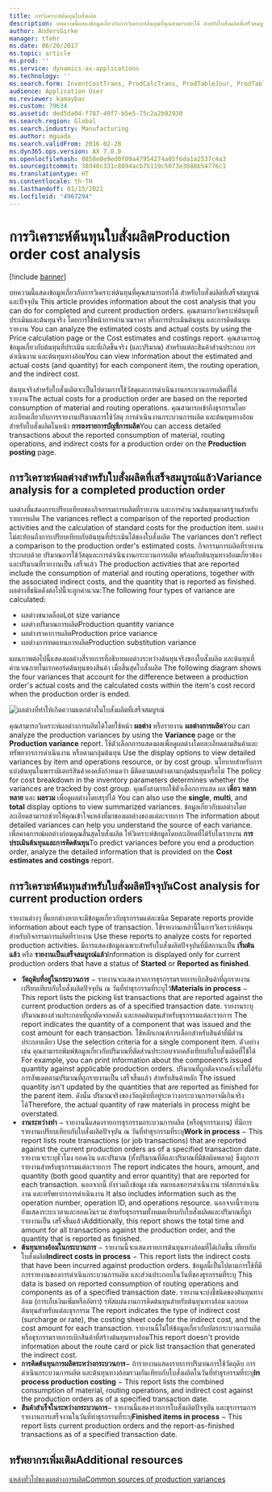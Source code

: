 ```yaml
---
title: การวิเคราะห์ต้นทุนใบสั่งผลิต
description: บทความนี้แสดงข้อมูลเกี่ยวกับการวิเคราะห์ต้นทุนที่คุณสามารถทำได้ สำหรับใบสั่งผลิตที่เสร็จสมบูรณ์และปัจจุบัน  คุณสามารถวิเคราะห์ต้นทุนที่ประเมินและต้นทุนจริง โดยการใช้หน้าการคำนวณราคา หรือการประเมินต้นทุน และการคิดต้นทุนรายงาน  คุณสามารถดูข้อมูลเกี่ยวกับต้นทุนที่ประเมิน และที่เกิดขึ้นจริง (และปริมาณ) สำหรับแต่ละสินค้าส่วนประกอบ การดำเนินงาน และต้นทุนทางอ้อม
author: AndersGirke
manager: tfehr
ms.date: 06/20/2017
ms.topic: article
ms.prod: ''
ms.service: dynamics-ax-applications
ms.technology: ''
ms.search.form: InventCostTrans, ProdCalcTrans, ProdTableJour, ProdTableListPage, ProdSetupHistoricalCost
audience: Application User
ms.reviewer: kamaybac
ms.custom: 79634
ms.assetid: ded5da04-f787-49f7-b5e5-75c2a2b92930
ms.search.region: Global
ms.search.industry: Manufacturing
ms.author: mguada
ms.search.validFrom: 2016-02-28
ms.dyn365.ops.version: AX 7.0.0
ms.openlocfilehash: 0858e0e9ed0f09a47954274a05f6da1a2537c4a3
ms.sourcegitcommit: 38d40c331c8894acb7b119c5073e3088b54776c1
ms.translationtype: HT
ms.contentlocale: th-TH
ms.lasthandoff: 01/15/2021
ms.locfileid: "4967294"
---
```

# <a name="production-order-cost-analysis"></a><span data-ttu-id="025da-105">การวิเคราะห์ต้นทุนใบสั่งผลิต</span><span class="sxs-lookup"><span data-stu-id="025da-105">Production order cost analysis</span></span>

[!include [banner](../includes/banner.md)]

<span data-ttu-id="025da-106">บทความนี้แสดงข้อมูลเกี่ยวกับการวิเคราะห์ต้นทุนที่คุณสามารถทำได้ สำหรับใบสั่งผลิตที่เสร็จสมบูรณ์และปัจจุบัน </span><span class="sxs-lookup"><span data-stu-id="025da-106">This article provides information about the cost analysis that you can do for completed and current production orders.</span></span> <span data-ttu-id="025da-107">คุณสามารถวิเคราะห์ต้นทุนที่ประเมินและต้นทุนจริง โดยการใช้หน้าการคำนวณราคา หรือการประเมินต้นทุน และการคิดต้นทุนรายงาน </span><span class="sxs-lookup"><span data-stu-id="025da-107">You can analyze the estimated costs and actual costs by using the Price calculation page or the Cost estimates and costings report.</span></span> <span data-ttu-id="025da-108">คุณสามารถดูข้อมูลเกี่ยวกับต้นทุนที่ประเมิน และที่เกิดขึ้นจริง (และปริมาณ) สำหรับแต่ละสินค้าส่วนประกอบ การดำเนินงาน และต้นทุนทางอ้อม</span><span class="sxs-lookup"><span data-stu-id="025da-108">You can view information about the estimated and actual costs (and quantity) for each component item, the routing operation, and the indirect cost.</span></span>

<span data-ttu-id="025da-109">ต้นทุนจริงสำหรับใบสั่งผลิตจะเป็นไปตามการใช้วัสดุและการดำเนินงานกระบวนการผลิตที่ได้รายงาน</span><span class="sxs-lookup"><span data-stu-id="025da-109">The actual costs for a production order are based on the reported consumption of material and routing operations.</span></span> <span data-ttu-id="025da-110">คุณสามารถเข้าถึงธุรกรรมโดยละเอียดเกี่ยวกับการรายงานปริมาณการใช้วัสดุ การดำเนินงานกระบวนการผลิต และต้นทุนทางอ้อมสำหรับใบสั่งผลิตในหน้า **การลงรายการบัญชีการผลิต**</span><span class="sxs-lookup"><span data-stu-id="025da-110">You can access detailed transactions about the reported consumption of material, routing operations, and indirect costs for a production order on the **Production posting** page.</span></span>

## <a name="variance-analysis-for-a-completed-production-order"></a><span data-ttu-id="025da-111">การวิเคราะห์ผลต่างสำหรับใบสั่งผลิตที่เสร็จสมบูรณ์แล้ว</span><span class="sxs-lookup"><span data-stu-id="025da-111">Variance analysis for a completed production order</span></span>
<span data-ttu-id="025da-112">ผลต่างที่แสดงการเปรียบเทียบของกิจกรรมการผลิตที่รายงาน และการคำนวณต้นทุนมาตรฐานสำหรับรายการผลิต </span><span class="sxs-lookup"><span data-stu-id="025da-112">The variances reflect a comparison of the reported production activities and the calculation of standard costs for the production item.</span></span> <span data-ttu-id="025da-113">ผลต่างไม่สะท้อนถึงการเปรียบเทียบกับต้นทุนที่ประเมินได้ของใบสั่งผลิต </span><span class="sxs-lookup"><span data-stu-id="025da-113">The variances don't reflect a comparison to the production order's estimated costs.</span></span> <span data-ttu-id="025da-114">กิจกรรมการผลิตที่รายงานประกอบด้วย ปริมาณการใช้วัสดุและการดำเนินงานกระบวนการผลิต พร้อมกับต้นทุนทางอ้อมเกี่ยวข้อง และปริมาณที่รายงานเป็น เสร็จแล้ว </span><span class="sxs-lookup"><span data-stu-id="025da-114">The production activities that are reported include the consumption of material and routing operations, together with the associated indirect costs, and the quantity that is reported as finished.</span></span> <span data-ttu-id="025da-115">ผลต่างสี่ชนิดดังต่อไปนี้จะถูกคำนวณ:</span><span class="sxs-lookup"><span data-stu-id="025da-115">The following four types of variance are calculated:</span></span>

-   <span data-ttu-id="025da-116">ผลต่างขนาดล็อต</span><span class="sxs-lookup"><span data-stu-id="025da-116">Lot size variance</span></span>
-   <span data-ttu-id="025da-117">ผลต่างปริมาณการผลิต</span><span class="sxs-lookup"><span data-stu-id="025da-117">Production quantity variance</span></span>
-   <span data-ttu-id="025da-118">ผลต่างราคาการผลิต</span><span class="sxs-lookup"><span data-stu-id="025da-118">Production price variance</span></span>
-   <span data-ttu-id="025da-119">ผลต่างการทดแทนการผลิต</span><span class="sxs-lookup"><span data-stu-id="025da-119">Production substitution variance</span></span>

<span data-ttu-id="025da-120">แผนภาพต่อไปนี้แสดงผลต่างสี่รายการที่อธิบายผลต่างระหว่างต้นทุนจริงของใบสั่งผลิต และต้นทุนที่คำนวณภายในเรกคอร์ดต้นทุนของสินค้า เมื่อสิ้นสุดใบสั่งผลิต </span><span class="sxs-lookup"><span data-stu-id="025da-120">The following diagram shows the four variances that account for the difference between a production order's actual costs and the calculated costs within the item's cost record when the production order is ended.</span></span> 

![ผลต่างที่ทำให้เกิดความแตกต่างในใบสั่งผลิตที่เสร็จสมบูรณ์](./media/control.jpg) 

<span data-ttu-id="025da-122">คุณสามารถวิเคราะห์ผลต่างการผลิตได้โดยใช้หน้า **ผลต่าง** หรือรายงาน **ผลต่างการผลิต**</span><span class="sxs-lookup"><span data-stu-id="025da-122">You can analyze the production variances by using the **Variance** page or the **Production variance** report.</span></span> <span data-ttu-id="025da-123">ใช้ตัวเลือกการแสดงผลเพื่อดูผลต่างโดยละเอียดตามสินค้าและทรัพยากรการดำเนินงาน หรือตามกลุ่มต้นทุน </span><span class="sxs-lookup"><span data-stu-id="025da-123">Use the display options to view detailed variances by item and operations resource, or by cost group.</span></span> <span data-ttu-id="025da-124">นโยบายสำหรับการแบ่งต้นทุนในพารามิเตอร์สินค้าคงคลังกำหนดว่า มีติดตามผลต่างตามกลุ่มต้นทุนหรือไม่ </span><span class="sxs-lookup"><span data-stu-id="025da-124">The policy for cost breakdown in the inventory parameters determines whether the variances are tracked by cost group.</span></span> <span data-ttu-id="025da-125">คุณยังสามารถใช้ตัวเลือกการแสด ผล **เดี่ยว** **หลากหลาย** และ **ผลรวม** เพื่อดูผลต่างโดยสรุปได้ </span><span class="sxs-lookup"><span data-stu-id="025da-125">You can also use the **single**, **multi**, and **total** display options to view summarized variances.</span></span> <span data-ttu-id="025da-126">ข้อมูลเกี่ยวกับผลต่างโดยละเอียดสามารถช่วยให้คุณเข้าใจแหล่งที่มาของผลต่างของแต่ละรายการ </span><span class="sxs-lookup"><span data-stu-id="025da-126">The information about detailed variances can help you understand the source of each variance.</span></span> <span data-ttu-id="025da-127">เพื่อคาดการณ์ผลต่างก่อนคุณสิ้นสุดใบสั่งผลิต ให้วิเคราะห์ข้อมูลโดยละเอียดที่ได้รับในรายงาน **การประเมินต้นทุนและการคิดต้นทุน**</span><span class="sxs-lookup"><span data-stu-id="025da-127">To predict variances before you end a production order, analyze the detailed information that is provided on the **Cost estimates and costings** report.</span></span>

## <a name="cost-analysis-for-current-production-orders"></a><span data-ttu-id="025da-128">การวิเคราะห์ต้นทุนสำหรับใบสั่งผลิตปัจจุบัน</span><span class="sxs-lookup"><span data-stu-id="025da-128">Cost analysis for current production orders</span></span>
<span data-ttu-id="025da-129">รายงานต่างๆ ที่แยกต่างหากจะมีข้อมูลเกี่ยวกับธุรกรรมแต่ละชนิด </span><span class="sxs-lookup"><span data-stu-id="025da-129">Separate reports provide information about each type of transaction.</span></span> <span data-ttu-id="025da-130">ใช้รายงานเหล่านี้ในการวิเคราะห์ต้นทุนสำหรับกิจกรรมการผลิตที่รายงาน </span><span class="sxs-lookup"><span data-stu-id="025da-130">Use these reports to analyze costs for reported production activities.</span></span> <span data-ttu-id="025da-131">มีการแสดงข้อมูลเฉพาะสำหรับใบสั่งผลิตปัจจุบันที่มีสถานะเป็น **เริ่มต้นแล้ว** หรือ **รายงานเป็นเสร็จสมบูรณ์แล้ว**</span><span class="sxs-lookup"><span data-stu-id="025da-131">Information is displayed only for current production orders that have a status of **Started** or **Reported as finished**.</span></span>

-   <span data-ttu-id="025da-132">**วัตถุดิบที่อยู่ในกระบวนการ** − รายงานจะแสดงรายการธุรกรรมรายการเบิกสินค้าที่ถูกรายงานเปรียบเทียบกับใบสั่งผลิตปัจจุบัน ณ วันที่ทำธุรกรรมที่ระบุไว้</span><span class="sxs-lookup"><span data-stu-id="025da-132">**Materials in process** − This report lists the picking list transactions that are reported against the current production orders as of a specified transaction date.</span></span> <span data-ttu-id="025da-133">รายงานระบุปริมาณของส่วนประกอบที่ถูกตัดจากคลัง และยอดต้นทุนสำหรับธุรกรรมแต่ละรายการ </span><span class="sxs-lookup"><span data-stu-id="025da-133">The report indicates the quantity of a component that was issued and the cost amount for each transaction.</span></span> <span data-ttu-id="025da-134">ใช้หลักเกณฑ์การเลือกสำหรับสินค้าที่มีส่วนประกอบเดียว </span><span class="sxs-lookup"><span data-stu-id="025da-134">Use the selection criteria for a single component item.</span></span> <span data-ttu-id="025da-135">ตัวอย่างเช่น คุณสามารถพิมพ์ข้อมูลเกี่ยวกับปริมาณที่ตัดส่วนประกอบจากคลังเทียบกับใบสั่งผลิตที่ใช้ได้ </span><span class="sxs-lookup"><span data-stu-id="025da-135">For example, you can print information about the component’s issued quantity against applicable production orders.</span></span> <span data-ttu-id="025da-136">ปริมาณที่ถูกตัดจากคลังจะไม่ได้รับการอัพเดตตามปริมาณที่ถูกรายงานเป็น เสร็จสิ้นแล้ว สำหรับสินค้าหลัก </span><span class="sxs-lookup"><span data-stu-id="025da-136">The issued quantity isn't updated by the quantities that are reported as finished for the parent item.</span></span> <span data-ttu-id="025da-137">ดังนั้น ปริมาณจริงของวัตถุดิบที่อยู่ระหว่างกระบวนการอาจมีเกินจริงได้</span><span class="sxs-lookup"><span data-stu-id="025da-137">Therefore, the actual quantity of raw materials in process might be overstated.</span></span>
-   <span data-ttu-id="025da-138">**งานระหว่างทำ** − รายงานนี้แสดงรายการธุรกรรมกระบวนการผลิต (หรือธุรกรรมงาน) ที่มีการรายงานเปรียบเทียบกับใบสั่งผลิตปัจจุบัน ณ วันที่ทำธุรกรรมที่ระบุ</span><span class="sxs-lookup"><span data-stu-id="025da-138">**Work in process** − This report lists route transactions (or job transactions) that are reported against the current production orders as of a specified transaction date.</span></span> <span data-ttu-id="025da-139">รายงานจะระบุชั่วโมง ยอดเงิน และปริมาณ (ทั้งปริมาณที่ดีและปริมาณที่มีข้อผิดพลาด) ซึ่งถูกการรายงานสำหรับธุรกรรมแต่ละรายการ </span><span class="sxs-lookup"><span data-stu-id="025da-139">The report indicates the hours, amount, and quantity (both good quantity and error quantity) that are reported for each transaction.</span></span> <span data-ttu-id="025da-140">นอกจากนี้ ยังรวมถึงข้อมูล เช่น หมายเลขการดำเนินงาน รหัสการดำเนินงาน และทรัพยากรการดำเนินงาน </span><span class="sxs-lookup"><span data-stu-id="025da-140">It also includes information such as the operation number, operation ID, and operations resource.</span></span> <span data-ttu-id="025da-141">นอกจากนี้รายงานยังแสดงระยะเวลาและยอดเงินรวม สำหรับธุรกรรมทั้งหมดเทียบกับใบสั่งผลิตและปริมาณที่ถูกรายงานเป็น เสร็จสิ้นแล้ว</span><span class="sxs-lookup"><span data-stu-id="025da-141">Additionally, this report shows the total time and amount for all transactions against the production order, and the quantity that is reported as finished.</span></span>
-   <span data-ttu-id="025da-142">**ต้นทุนทางอ้อมในกระบวนการ** − รายงานนี้จะแสดงรายการต้นทุนทางอ้อมที่ได้เกิดขึ้น เทียบกับใบสั่งผลิต</span><span class="sxs-lookup"><span data-stu-id="025da-142">**Indirect costs in process** − This report lists the indirect costs that have been incurred against production orders.</span></span> <span data-ttu-id="025da-143">ข้อมูลนี้เป็นไปตามการใช้ที่มีการรายงานของการดำเนินกระบวนการผลิต และส่วนประกอบในวันที่ของธุรกรรมที่ระบุ </span><span class="sxs-lookup"><span data-stu-id="025da-143">This data is based on reported consumption of routing operations and components as of a specified transaction date.</span></span> <span data-ttu-id="025da-144">รายงานจะบ่งชี้ชนิดของต้นทุนทางอ้อม (การเก็บเงินเพิ่มหรืออัตรา)  รหัสแผ่นงานการคิดต้นทุนสำหรับต้นทุนทางอ้อม และยอดต้นทุนสำหรับแต่ละธุรกรรม </span><span class="sxs-lookup"><span data-stu-id="025da-144">The report indicates the type of indirect cost (surcharge or rate), the costing sheet code for the indirect cost, and the cost amount for each transaction.</span></span> <span data-ttu-id="025da-145">รายงานนี้ไม่ให้ข้อมูลเกี่ยวกับบัตรกระบวนการผลิต หรือธุรกรรมรายการเบิกสินค้าที่สร้างต้นทุนทางอ้อม</span><span class="sxs-lookup"><span data-stu-id="025da-145">This report doesn't provide information about the route card or pick list transaction that generated the indirect cost.</span></span>
-   <span data-ttu-id="025da-146">**การคิดต้นทุนการผลิตระหว่างกระบวนการ**− ถ้ารายงานแสดงรายการปริมาณการใช้วัตถุดิบ การดำเนินกระบวนการผลิต และต้นทุนทางอ้อมรวมกันเทียบกับใบสั่งผลิตในวันที่ทำธุรกรรมที่ระบุ</span><span class="sxs-lookup"><span data-stu-id="025da-146">**In process production costing** − This report lists the combined consumption of material, routing operations, and indirect cost against the production orders as of a specified transaction date.</span></span>
-   <span data-ttu-id="025da-147">**สินค้าสำเร็จในระหว่างกระบวนการ**− รายงานนี้แสดงรายการใบสั่งผลิตปัจจุบัน และธุรกรรมการรายงานการเสร็จงานในวันที่ทำธุรกรรมที่ระบุ</span><span class="sxs-lookup"><span data-stu-id="025da-147">**Finished items in process** − This report lists current production orders and the report-as-finished transactions as of a specified transaction date.</span></span>


<a name="additional-resources"></a><span data-ttu-id="025da-148">ทรัพยากรเพิ่มเติม</span><span class="sxs-lookup"><span data-stu-id="025da-148">Additional resources</span></span>
--------

[<span data-ttu-id="025da-149">แหล่งทั่วไปของผลต่างการผลิต</span><span class="sxs-lookup"><span data-stu-id="025da-149">Common sources of production variances</span></span>](common-sources-of-production-variances.md)



